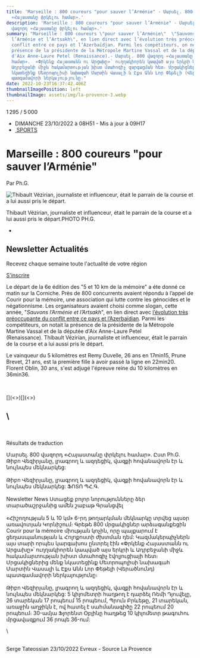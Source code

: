 ```yaml
---
title: 'Marseille : 800 coureurs "pour sauver l’Arménie" - Մարսել. 800 վազորդ
  «Հայաստանը փրկելու համար».'
description: 'Marseille : 800 coureurs "pour sauver l’Arménie" - Մարսել. 800
  վազորդ «Հայաստանը փրկելու համար».'
summary: "Marseille : 800 coureurs \"pour sauver l’Arménie\"  \"Sauvons
  l’Arménie et l’Artsakh\", en lien direct avec l’évolution très préoccupante du
  conflit entre ce pays et l’Azerbaïdjan. Parmi les compétiteurs, on notait la
  présence de la présidente de la Métropole Martine Vassal et de la députée
  d'Aix Anne-Laure Petel (Renaissance).- Մարսել. 800 վազորդ «Հայաստանը փրկելու
  համար».  «Փրկենք Հայաստանն ու Արցախը»՝ ուղղակիորեն կապված այս երկրի և
  Ադրբեջանի միջև հակամարտության խիստ մտահոգիչ զարգացման հետ։ Մրցակիցներից մենք
  նկատեցինք Մետրոպոլիսի նախագահ Մարտին Վասալի և Էքս Անն Լոր Փեթելի (Վերածնունդ)
  պատգամավորի ներկայությունը։"
date: 2022-10-23T16:37:42.406Z
thumbnailImagePosition: left
thumbnailImage: assets/img/la-provence-3.webp
---
```

<!--StartFragment-->

1 295 / 5 000

<!--StartFragment-->

* DIMANCHE 23/10/2022 à 08H51 - Mis à jour à 09H17
* [ SPORTS](https://www.laprovence.com/sports)

# Marseille : 800 coureurs "pour sauver l’Arménie"

Par Ph.G.

![Thibault Vézirian, journaliste et influenceur, était le parrain de la course et a lui aussi pris le départ.](https://images.laprovence.com/media/2022/10/23/1666508667_thumbnail_img_3996.jpg?twic=v1/focus=640x487.5/cover=850x478)

Thibault Vézirian, journaliste et influenceur, était le parrain de la course et a lui aussi pris le départ.PHOTO PH.G.

*

## Newsletter Actualités

Recevez chaque semaine toute l'actualité de votre région

[S'inscrire](https://moncompte.laprovence.com/newsletters?id=nl_general)

Le départ de la 6e édition des "5 et 10 km de la mémoire" a éte donné ce matin sur la Corniche. Près de 800 concurrents avaient répondu à l’appel de Courir pour la mémoire, une association qui lutte contre les génocides et le négationnisme. Les organisateurs avaient choisi comme slogan, cette année, "*Sauvons l’Arménie et l’Artsakh*", en lien direct avec [l’évolution très préoccupante du conflit entre ce pays et l’Azerbaïdjan](https://www.laprovence.com/article/france-monde/6899444/entre-larmenie-et-lazerbaidjan-de-nouvelles-attaques-et-une-paix-compromise.html). Parmi les compétiteurs, on notait la présence de la présidente de la Métropole Martine Vassal et de la députée d'Aix Anne-Laure Petel (Renaissance). Thibault Vézirian, journaliste et influenceur, était le parrain de la course et a lui aussi pris le départ.

Le vainqueur du 5 kilomètres est Remy Duvelle, 26 ans en 17min15, Prune Brevet, 21 ans, est la première fille à avoir passé la ligne en 22min20. Florent Oblin, 30 ans, s'est adjugé l'épreuve reine du 10 kilomètres en 36min36.

 

<!--EndFragment-->[](<>)[](<>)

## \
\
\
Résultats de traduction

Մարսել. 800 վազորդ «Հայաստանը փրկելու համար». Ըստ Ph.G. Թիբո Վեզիրյանը, լրագրող և ազդեցիկ, վազքի հովանավորն էր և նույնպես մեկնարկեց: \
\
Թիբո Վեզիրյանը, լրագրող և ազդեցիկ, վազքի հովանավորն էր և նույնպես մեկնարկեց: ՖՈՏՈ ՊՀ.Գ. \
\
Newsletter News Ստացեք բոլոր նորությունները ձեր տարածաշրջանից ամեն շաբաթ Գրանցվել \
\
«Հիշողության 5 և 10 կմ» 6-րդ թողարկման մեկնարկը տրվեց այսօր առավոտյան Կորնիշում։ Գրեթե 800 մրցակիցներ արձագանքեցին Courir pour la mémoire միության կոչին, որը պայքարում է ցեղասպանության և Հոլոքոստի ժխտման դեմ: Կազմակերպիչներն այս տարի որպես կարգախոս ընտրել էին «Փրկենք Հայաստանն ու Արցախը»՝ ուղղակիորեն կապված այս երկրի և Ադրբեջանի միջև հակամարտության խիստ մտահոգիչ էվոլյուցիայի հետ։ Մրցակիցներից մենք նկատեցինք Մետրոպոլիսի նախագահ Մարտին Վասալի և Էքս Անն Լոր Փեթելի (Վերածնունդ) պատգամավորի ներկայությունը։ \
\
Թիբո Վեզիրյանը, լրագրող և ազդեցիկ, վազքի հովանավորն էր և նույնպես մեկնարկեց: 5 կիլոմետրի հաղթող է դարձել Ռեմի Դյուվելը, 26 տարեկան 17 րոպեում 15 րոպեում, Պրուն Բրևեթը, 21 տարեկան, առաջին աղջիկն է, ով հատել է սահմանագիծը 22 րոպեում 20 րոպեում։ 30-ամյա Ֆլորենտ Օբլինը հաղթեց 10 կիլոմետր թագուհու մրցավազքում 36 րոպե 36-ում:

<!--EndFragment-->\
\
S﻿erge Tateossian 23/10/2022 Evreux - Source La Provence